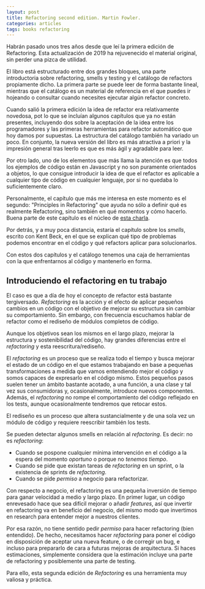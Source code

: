 ```yaml
---
layout: post
title: Refactoring second edition. Martin Fowler.
categories: articles
tags: books refactoring
---
```


Habrán pasado unos tres años desde que leí la primera edición de Refactoring. Esta actualización de 2019 ha rejuvenecido el material original, sin perder una pizca de utilidad.

El libro está estructurado entre dos grandes bloques, una parte introductoria sobre refactoring, smells y testing y el catálogo de refactors propiamente dicho. La primera parte se puede leer de forma bastante lineal, mientras que el catálogo es un material de referencia en el que puedes ir hojeando o consultar cuando necesites ejecutar algún refactor concreto.

Cuando salió la primera edición la idea de refactor era relativamente novedosa, pot lo que se incluían algunos capítulos que ya no están presentes, incluyendo dos sobre la aceptación de la idea entre los programadores y las primeras herramientas para refactor automático que hoy damos por supuestas. La estructura del catálogo también ha variado un poco. En conjunto, la nueva versión del libro es más atractiva a priori y la impresión general tras leerlo es que es más ágil y agradable para leer.

Por otro lado, uno de los elementos que más llama la atención es que todos los ejemplos de código están en Javascript y no son puramente orientados a objetos, lo que consigue introducir la idea de que el refactor es aplicable a cualquier tipo de código en cualquier lenguaje, por si no quedaba lo suficientemente claro.

Personalmente, el capítulo que más me interesa en este momento es el segundo: "Principles in Refactoring" que ayuda no sólo a definir qué es realmente Refactoring, sino también en qué momentos y cómo hacerlo. Buena parte de este capítulo es el núcleo de [esta charla](https://youtu.be/vqEg37e4Mkw).

Por detrás, y a muy poca distancia, estaría el capítulo sobre los *smells*, escrito con Kent Beck, en el que se explican qué tipo de problemas podemos encontrar en el código y qué refactors aplicar para solucionarlos.

Con estos dos capítulos y el catálogo tenemos una caja de herramientas con la que enfrentarnos al código y mantenerlo en forma.

## Introduciendo el refactoring en tu trabajo 

El caso es que a día de hoy el concepto de refactor está bastante tergiversado. *Refactoring* es la acción y el efecto de aplicar pequeños cambios en un código con el objetivo de mejorar su estructura sin cambiar su comportamiento. Sin embargo, con frecuencia escuchamos hablar de refactor como el rediseño de módulos completos de código.

Aunque los objetivos sean los mismos en el largo plazo, mejorar la estructura y sostenibilidad del código, hay grandes diferencias entre el *refactoring* y esta reescritura/rediseño. 

El *refactoring* es un proceso que se realiza todo el tiempo y busca mejorar el estado de un código en el que estamos trabajando en base a pequeñas transformaciones a medida que vamos entendiendo mejor el código y somos capaces de expresarlo en el código mismo. Estos pequeños pasos suelen tener un ámbito bastante acotado, a una función, a una clase y tal vez sus consumidoras y, ocasionalmente, introduce nuevos componentes. Además, el *refactoring* no rompe el comportamiento del código reflejado en los tests, aunque ocasionalmente tendremos que retocar estos.

El rediseño es un proceso que altera sustancialmente y de una sola vez un módulo de código y requiere reescribir también los tests.

Se pueden detectar algunos smells en relación al *refactoring*. Es decir: no es *refactoring*:

* Cuando se pospone cualquier mínima intervención en el código a la espera del momento *oportuno* o porque no *tenemos tiempo*.
* Cuando se pide que existan tareas de *refactoring* en un sprint, o la existencia de sprints de *refactoring*.
* Cuando se pide *permiso* a negocio para refactorizar.

Con respecto a negocio, el refactoring es una pequeña inversión de tiempo para ganar velocidad a medio y largo plazo. En primer lugar, un código enrevesado hace que sea difícil mejorar o añadir *features*, así que invertir en refactoring va en beneficio del negocio, del mismo modo que invertimos en research para entender mejor a nuestros clientes.

Por esa razón, no tiene sentido pedir *permiso* para hacer refactoring (bien entendido). De hecho, necesitamos hacer *refactoring* para poner el código en disposición de aceptar una nueva feature, o de corregir un bug, e incluso para prepararlo de cara a futuras mejoras de arquitectura. Si haces estimaciones, simplemente considera que la estimación incluye una parte de refactoring y posiblemente una parte de testing.

Para ello, esta segunda edición de *Refactoring* es una herramienta muy valiosa y práctica.



